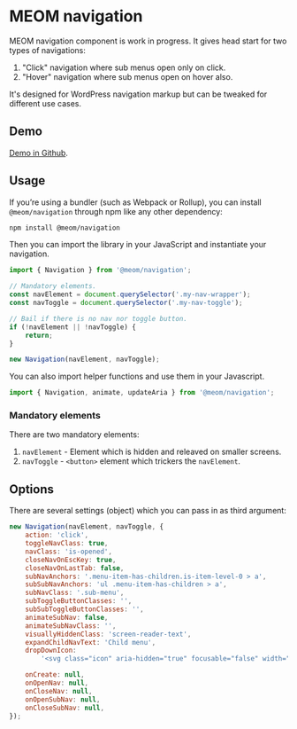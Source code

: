 # MEOM navigation

MEOM navigation component is work in progress. It gives head start for two types of
navigations:

1. "Click" navigation where sub menus open only on click.
1. "Hover" navigation where sub menus open on hover also.

It's designed for WordPress navigation markup but can be tweaked for different use cases.

## Demo
[Demo in Github](https://meom.github.io/navigation/demo/).

## Usage

If you’re using a bundler (such as Webpack or Rollup), you can install `@meom/navigation` through npm like any other dependency:

```bash
npm install @meom/navigation
```

Then you can import the library in your JavaScript and instantiate your navigation.

```js
import { Navigation } from '@meom/navigation';

// Mandatory elements.
const navElement = document.querySelector('.my-nav-wrapper');
const navToggle = document.querySelector('.my-nav-toggle');

// Bail if there is no nav nor toggle button.
if (!navElement || !navToggle) {
    return;
}

new Navigation(navElement, navToggle);
```

You can also import helper functions and use them in your Javascript.

```js
import { Navigation, animate, updateAria } from '@meom/navigation';
```

### Mandatory elements

There are two mandatory elements:

1. `navElement` - Element which is hidden and releaved on smaller screens.
1. `navToggle` - `<button>` element which trickers the `navElement`.

## Options

There are several settings (object) which you can pass in as third argument:

```js
new Navigation(navElement, navToggle, {
    action: 'click',
    toggleNavClass: true,
    navClass: 'is-opened',
    closeNavOnEscKey: true,
    closeNavOnLastTab: false,
    subNavAnchors: '.menu-item-has-children.is-item-level-0 > a',
    subSubNavAnchors: 'ul .menu-item-has-children > a',
    subNavClass: '.sub-menu',
    subToggleButtonClasses: '',
    subSubToggleButtonClasses: '',
    animateSubNav: false,
    animateSubNavClass: '',
    visuallyHiddenClass: 'screen-reader-text',
    expandChildNavText: 'Child menu',
    dropDownIcon:
        '<svg class="icon" aria-hidden="true" focusable="false" width="13" height="8" viewBox="0 0 13 8" fill="none" xmlns="http://www.w3.org/2000/svg"><path d="M1 1l4.793 4.793a1 1 0 001.414 0L12 1" stroke-width="2" stroke-linecap="round"></path></svg>',

    onCreate: null,
    onOpenNav: null,
    onCloseNav: null,
    onOpenSubNav: null,
    onCloseSubNav: null,
});
```
